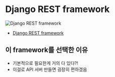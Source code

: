 # Django REST framework

![Django REST framework](http://www.django-rest-framework.org/img/logo.png)
- [Django REST framework](http://www.django-rest-framework.org/)

## 이 framework를 선택한 이유

- 기본적으로 필요한게 거의 다 있다?!
- 이걸로 API 서버 만들면 굉장히 편하겠음